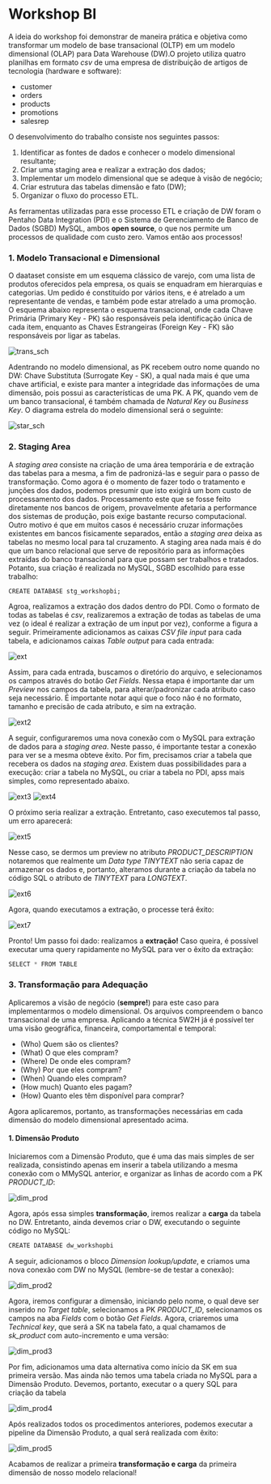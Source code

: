 # Workshop BI

A ideia do workshop foi demonstrar de maneira prática e objetiva como transformar um modelo de base transacional (OLTP) em um modelo dimensional (OLAP) para Data Warehouse (DW).O projeto utiliza quatro planilhas em formato *csv* de uma empresa de distribuição de artigos de tecnologia (hardware e software):
- customer
- orders
- products
- promotions
- salesrep

O desenvolvimento do trabalho consiste nos seguintes passos:
1. Identificar as fontes de dados e conhecer o modelo dimensional resultante;
2. Criar uma staging area e realizar a extração dos dados;
3. Implementar um modelo dimensional que se adeque à visão de negócio;
4. Criar estrutura das tabelas dimensão e fato (DW);
5. Organizar o fluxo do processo ETL.

As ferramentas utilizadas para esse processo ETL e criação de DW foram o Pentaho Data Integration (PDI) e o Sistema de Gerenciamento de Banco de Dados (SGBD) MySQL, ambos **open source**, o que nos permite um processos de qualidade com custo zero. Vamos então aos processos!


### 1. Modelo Transacional e Dimensional

O daataset consiste em um esquema clássico de varejo, com uma lista de produtos oferecidos pela empresa, os quais se enquadram em hierarquias e categorias.
Um pedido é constituído por vários itens, e é atrelado a um representante de vendas, e também pode estar atrelado a uma promoção.
O esquema abaixo representa o esquema transacional, onde cada Chave Primária (Primary Key - PK) são responsáveis pela identificação única de cada item, enquanto as Chaves Estrangeiras (Foreign Key - FK) são responsáveis por ligar as tabelas.

![trans_sch](https://user-images.githubusercontent.com/63553829/91753039-a8a50000-eb9d-11ea-9bd9-18bfd3425ccb.png)

Adentrando no modelo dimensional, as PK recebem outro nome quando no DW: Chave Substituta (Surrogate Key - SK), a qual nada mais é que uma chave artificial, e existe para manter a integridade das informações de uma dimensão, pois possui as características de uma PK. A PK, quando vem de um banco transacional, é também chamada de *Natural Key* ou *Business Key*. O diagrama estrela do modelo dimensional será o seguinte:

![star_sch](https://user-images.githubusercontent.com/63553829/91753371-2cf78300-eb9e-11ea-9395-eb857fd85a3b.png)


### 2. Staging Area

A *staging area* consiste na criação de uma área temporária e de extração das tabelas para a mesma, a fim de padronizá-las e seguir para o passo de transformação.
Como agora é o momento de fazer todo o tratamento e junções dos dados, podemos presumir que isto exigirá um bom custo de processamento dos dados. Processamento este que se fosse feito diretamente nos bancos de origem, provavelmente afetaria a performance dos sistemas de produção, pois exige bastante recurso computacional. Outro motivo é que em muitos casos é necessário cruzar informações existentes em bancos fisicamente separados, então a *staging area* deixa as tabelas no mesmo local para tal cruzamento.
A staging area nada mais é do que um banco relacional que serve de repositório para as informações extraídas do banco transacional para que possam ser trabalhos e tratados. Potanto, sua criação é realizada no MySQL, SGBD escolhido para esse trabalho:

```jaavscript
CREATE DATABASE stg_workshopbi;
```

Agroa, realizamos a extração dos dados dentro do PDI. Como o formato de todas as tabelas é *csv*, realizaremos a extração de todas as tabelas de uma vez (o ideal é realizar a extração de um input por vez), conforme a figura a seguir. Primeiramente adicionamos as caixas *CSV file input* para cada tabela, e adicionamos caixas *Table output* para cada entrada:

![ext](https://user-images.githubusercontent.com/63553829/91754286-88764080-eb9f-11ea-8556-bd2292a49f8a.png)

Assim, para cada entrada, buscamos o diretório do arquivo, e selecionamos os campos através do botão *Get Fields*. Nessa etapa é importante dar um *Preview* nos campos da tabela, para alterar/padronizar cada atributo caso seja necessário. É importante notar aqui que o foco não é no formato, tamanho e precisão de cada atributo, e sim na extração.

![ext2](https://user-images.githubusercontent.com/63553829/91755549-acd31c80-eba1-11ea-9dfd-b650377bff5a.png)

A seguir, configuraremos uma nova conexão com o MySQL para extração de dados para a *staging area*. Neste passo, é importante testar a conexão para ver se a mesma obteve êxito. Por fim, precisamos criar a tabela que recebera os dados na *staging area*. Existem duas possibilidades para a execução: criar a tabela no MySQL, ou criar a tabela no PDI, apss mais simples, como representado abaixo.

![ext3](https://user-images.githubusercontent.com/63553829/91756255-d80a3b80-eba2-11ea-8210-7bbf2ada440a.png)
![ext4](https://user-images.githubusercontent.com/63553829/91756804-b9f10b00-eba3-11ea-953c-c9ec7368c3b9.png)

O próximo seria realizar a extração. Entretanto, caso executemos tal passo, um erro aparecerá:

![ext5](https://user-images.githubusercontent.com/63553829/91757255-6501c480-eba4-11ea-9dd7-d53fde833c03.png)

Nesse caso, se dermos um preview no atributo *PRODUCT_DESCRIPTION* notaremos que realmente um *Data type TINYTEXT* não seria capaz de armazenar os dados e, portanto, alteramos durante a criação da tabela no código SQL o atributo de *TINYTEXT* para *LONGTEXT*.

![ext6](https://user-images.githubusercontent.com/63553829/91757414-a4c8ac00-eba4-11ea-961d-af6ec0d5bf38.png)

Agora, quando executamos a extração, o processe terá êxito:

![ext7](https://user-images.githubusercontent.com/63553829/91757776-46e89400-eba5-11ea-80fc-27107b88878b.png)

Pronto! Um passo foi dado: realizamos a **extração!** Caso queira, é possível executar uma query rapidamente no MySQL para ver o êxito da extração:

```javascript
SELECT * FROM TABLE
```


### 3. Transformação para Adequação

Aplicaremos a visão de negócio (**sempre!**) para este caso para implementarmos o modelo dimensional. Os arquivos compreendem o banco transacional de uma empresa. Aplicando a técnica 5W2H já é possível ter uma visão geográfica, financeira, comportamental e temporal:
- (Who) Quem são os clientes?
- (What) O que eles compram?
- (Where) De onde eles compram?
- (Why) Por que eles compram?
- (When) Quando eles compram?
- (How much) Quanto eles pagam?
- (How) Quanto eles têm disponível para comprar?

Agora aplicaremos, portanto, as transformações necessárias em cada dimensão do modelo dimensional apresentado acima.

#### 1. Dimensão Produto

Iniciaremos com a Dimensão Produto, que é uma das mais simples de ser realizada, consistindo apenas em inserir a tabela utilizando a mesma conexão com o MMySQL anterior, e organizar as linhas de acordo com a PK *PRODUCT_ID*:

![dim_prod](https://user-images.githubusercontent.com/63553829/91759318-d98a3280-eba7-11ea-91d2-725d97dbb5c5.png)

Agora, após essa simples **transformação**, iremos realizar a **carga** da tabela no DW. Entretanto, ainda devemos criar o DW, executando o seguinte código no MySQL:

```javascript
CREATE DATABASE dw_workshopbi
```

A seguir, adicionamos o bloco *Dimension lookup/update*, e criamos uma nova conexão com DW no MySQL (lembre-se de testar a conexão):

![dim_prod2](https://user-images.githubusercontent.com/63553829/91759735-88c70980-eba8-11ea-9620-297b40e9e100.png)

Agora, iremos configurar a dimensão, iniciando pelo nome, o qual deve ser inserido no *Target table*, selecionamos a PK *PRODUCT_ID*, selecionamos os campos na aba *Fields* com o botão *Get Fields*. Agora, criaremos uma *Technical key*, que será a SK na tabela fato, a qual chamamos de *sk_product* com auto-incremento e uma versão:

![dim_prod3](https://user-images.githubusercontent.com/63553829/91760152-389c7700-eba9-11ea-87e2-472c2fb9b5a4.png)

Por fim, adicionamos uma data alternativa como início da SK em sua primeira versão. Mas ainda não temos uma tabela criada no MySQL para a Dimensão Produto. Devemos, portanto, 
executar o a query SQL para criação da tabela

![dim_prod4](https://user-images.githubusercontent.com/63553829/91760605-04758600-ebaa-11ea-8a34-86172ffa5ada.png)

Após realizados todos os procedimentos anteriores, podemos executar a pipeline da Dimensão Produto, a qual será realizada com êxito:

![dim_prod5](https://user-images.githubusercontent.com/63553829/91760779-54544d00-ebaa-11ea-95f5-9014f57d6e90.png)

Acabamos de realizar a primeira **transformação e carga** da primeira dimensão de nosso modelo relacional!

